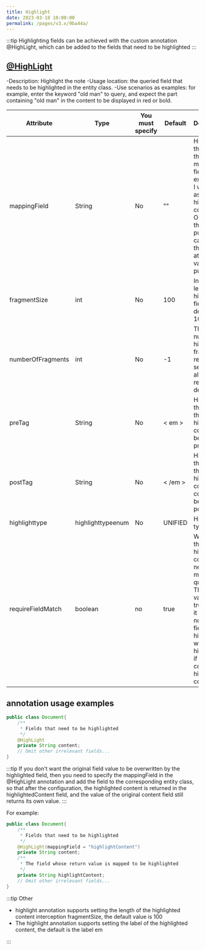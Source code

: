 ```yaml
---
title: Highlight
date: 2023-03-18 10:00:00
permalink: /pages/v3.x/9ba44a/
---
```

:::tip
Highlighting fields can be achieved with the custom annotation @HighLight, which can be added to the fields that need to be highlighted
:::

## [@HighLight](https://gitee.com/dromara/easy-es/blob/mastereasy-es-annotation/src/main/java/org/dromara/easyes/annotation/HighLight.java)

-Description: Highlight the note
-Usage location: the queried field that needs to be highlighted in the entity class.
-Use scenarios as examples: for example, enter the keyword "old man" to query, and expect the part containing "old man" in the content to be displayed in red or bold.

| Attribute | Type | You must specify | Default | Description |
|---|---|---|---|---|
|mappingField|String| No | ""| Highlight the name of the content mapping field. For example, if I want to assign the highlighted content" Old Man "to the field pushCar, I can specify this attribute value as pushCar|
|fragmentSize|int| No |100| Intercept length of highlighted field, the default is 100|
|numberOfFragments|int| No |-1| The number of highlighted fragments returned by search, and all are returned by default |
|preTag|String| No |< em >| Highlight the tag, and the highlighted content will be behind preTag |
|postTag|String| No |< /em >| Highlight the tag, and the highlighted content will come before the postTag |
| highlighttype | highlighttypeenum | No |UNIFIED| Highlight type |
|requireFieldMatch| boolean |no| true | Whether the highlighted content needs to match the query field. The default value is true. When it is no, non-query fields in the hit content will also be highlighted if they contain highlighted content |


## annotation usage examples

```java
public class Document{
    /**
     * Fields that need to be highlighted
     */
    @HighLight
    private String content;
    // Omit other irrelevant fields...
}
```

:::tip
If you don't want the original field value to be overwritten by the highlighted field, then you need to specify the mappingField in the @HighLight annotation and add the field to the corresponding entity class, so that after the configuration, the highlighted content is returned in the highlightedContent field, and the value of the original content field still returns its own value.
:::

For example:
```java
public class Document{
    /**
     * Fields that need to be highlighted
     */
    @HighLight(mappingField = "highlightContent")
    private String content;
    /**
     * The field whose return value is mapped to be highlighted
     */
    private String highlightContent;
    // Omit other irrelevant fields...
}
```

:::tip Other
- highlight annotation supports setting the length of the highlighted content interception fragmentSize, the default value is 100
- The highlight annotation supports setting the label of the highlighted content, the default is the label em
  
:::



